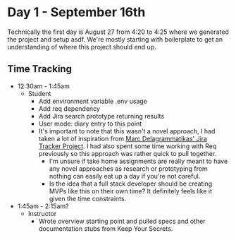 # Day 1 - September 16th

Technically the first day is August 27 from 4:20 to 4:25 where we generated the project and setup asdf.
We're mostly starting with boilerplate to get an understanding of where this project should end up.

## Time Tracking

* 12:30am - 1:45am
    * Student
        * Add environment variable .env usage
        * Add req dependency
        * Add Jira search prototype returning results
        * User mode: diary entry to this point
        * It's important to note that this wasn't a novel approach, I had taken a lot of inspiration from [Marc Delagrammatikas' Jira Tracker Project](https://github.com/marcdel/jira_tracker/tree/main/lib/jira). I had also spent some time working with Req previously so this approach was rather quick to pull together.
            * I'm unsure if take home assignments are really meant to have any novel approaches as research or prototyping from nothing can easily eat up a day if you're not careful.
            * Is the idea that a full stack developer should be creating MVPs like this on their own time? It definitely feels like it given the time constraints.
* 1:45am - 2:15am?
    * Instructor
        * Wrote overview starting point and pulled specs and other documentation stubs from Keep Your Secrets.
